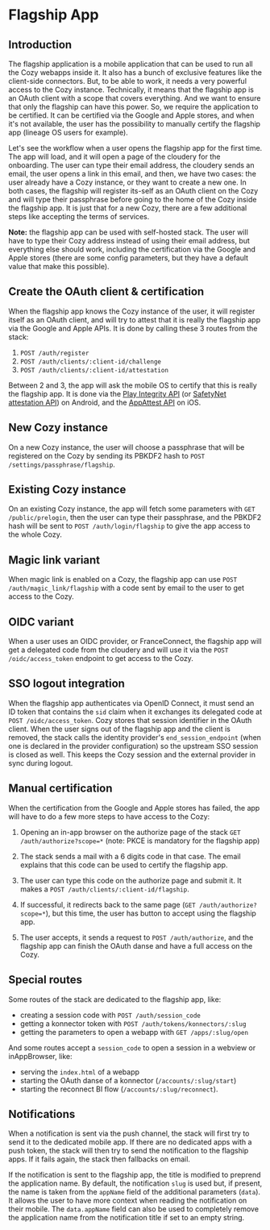 # Flagship App

## Introduction

The flagship application is a mobile application that can be used to run all
the Cozy webapps inside it. It also has a bunch of exclusive features like the
client-side connectors. But, to be able to work, it needs a very powerful
access to the Cozy instance. Technically, it means that the flagship app is an
OAuth client with a scope that covers everything. And we want to ensure that
only the flagship can have this power. So, we require the application to be
certified. It can be certified via the Google and Apple stores, and when it's
not available, the user has the possibility to manually certify the flagship
app (lineage OS users for example).

Let's see the workflow when a user opens the flagship app for the first time.
The app will load, and it will open a page of the cloudery for the onboarding.
The user can type their email address, the cloudery sends an email, the user
opens a link in this email, and then, we have two cases: the user already have
a Cozy instance, or they want to create a new one. In both cases, the flagship
will register its-self as an OAuth client on the Cozy and will type their
passphrase before going to the home of the Cozy inside the flagship app. It is
just that for a new Cozy, there are a few additional steps like accepting the
terms of services.

**Note:** the flagship app can be used with self-hosted stack. The user will
have to type their Cozy address instead of using their email address, but
everything else should work, including the certification via the Google and
Apple stores (there are some config parameters, but they have a default value
that make this possible).

## Create the OAuth client & certification

When the flagship app knows the Cozy instance of the user, it will register
itself as an OAuth client, and will try to attest that it is really the
flagship app via the Google and Apple APIs. It is done by calling these 3
routes from the stack:

1. `POST /auth/register`
2. `POST /auth/clients/:client-id/challenge`
3. `POST /auth/clients/:client-id/attestation`

Between 2 and 3, the app will ask the mobile OS to certify that this is really
the flagship app. It is done via the [Play Integrity
API](https://developer.android.com/google/play/integrity) (or [SafetyNet
attestation API](https://developer.android.com/training/safetynet/attestation))
on Android, and the [AppAttest
API](https://developer.apple.com/documentation/devicecheck) on iOS.

## New Cozy instance

On a new Cozy instance, the user will choose a passphrase that will be
registered on the Cozy by sending its PBKDF2 hash to
`POST /settings/passphrase/flagship`.

## Existing Cozy instance

On an existing Cozy instance, the app will fetch some parameters with
`GET /public/prelogin`, then the user can type their passphrase, and the PBKDF2
hash will be sent to `POST /auth/login/flagship` to give the app access to the
whole Cozy.

## Magic link variant

When magic link is enabled on a Cozy, the flagship app can use
`POST /auth/magic_link/flagship` with a code sent by email to the user to get
access to the Cozy.

## OIDC variant

When a user uses an OIDC provider, or FranceConnect, the flagship app will get
a delegated code from the cloudery and will use it via the `POST /oidc/access_token`
endpoint to get access to the Cozy.

## SSO logout integration

When the flagship app authenticates via OpenID Connect, it must send an ID
token that contains the `sid` claim when it exchanges its delegated code at
`POST /oidc/access_token`. Cozy stores that session identifier in the OAuth
client. When the user signs out of the flagship app and the client is removed,
the stack calls the identity provider's `end_session_endpoint` (when one is
declared in the provider configuration) so the upstream SSO session is closed
as well. This keeps the Cozy session and the external provider in sync during
logout.

## Manual certification

When the certification from the Google and Apple stores has failed, the app
will have to do a few more steps to have access to the Cozy:

1. Opening an in-app browser on the authorize page of the stack
   `GET /auth/authorize?scope=*`
   (note: PKCE is mandatory for the flagship app)

2. The stack sends a mail with a 6 digits code in that case. The email explains
   that this code can be used to certify the flagship app.

3. The user can type this code on the authorize page and submit it. It makes
   a `POST /auth/clients/:client-id/flagship`.

4. If successful, it redirects back to the same page
   (`GET /auth/authorize?scope=*`), but this time, the user has button to
   accept using the flagship app.

5. The user accepts, it sends a request to `POST /auth/authorize`, and the
   flagship app can finish the OAuth danse and have a full access on the Cozy.

## Special routes

Some routes of the stack are dedicated to the flagship app, like:

- creating a session code with `POST /auth/session_code`
- getting a konnector token with `POST /auth/tokens/konnectors/:slug`
- getting the parameters to open a webapp with `GET /apps/:slug/open`

And some routes accept a `session_code` to open a session in a webview or
inAppBrowser, like:

- serving the `index.html` of a webapp
- starting the OAuth danse of a konnector (`/accounts/:slug/start`)
- starting the reconnect BI flow (`/accounts/:slug/reconnect`).

## Notifications

When a notification is sent via the push channel, the stack will first try to
send it to the dedicated mobile app. If there are no dedicated apps with a push
token, the stack will then try to send the notification to the flagship apps.
If it fails again, the stack then fallbacks on email.

If the notification is sent to the flagship app, the title is modified to
preprend the application name. By default, the notification `slug` is used but,
if present, the name is taken from the `appName` field of the additional
parameters (`data`). It allows the user to have more context when reading the
notification on their mobile. The `data.appName` field can also be used to
completely remove the application name from the notification title if set to an
empty string.
